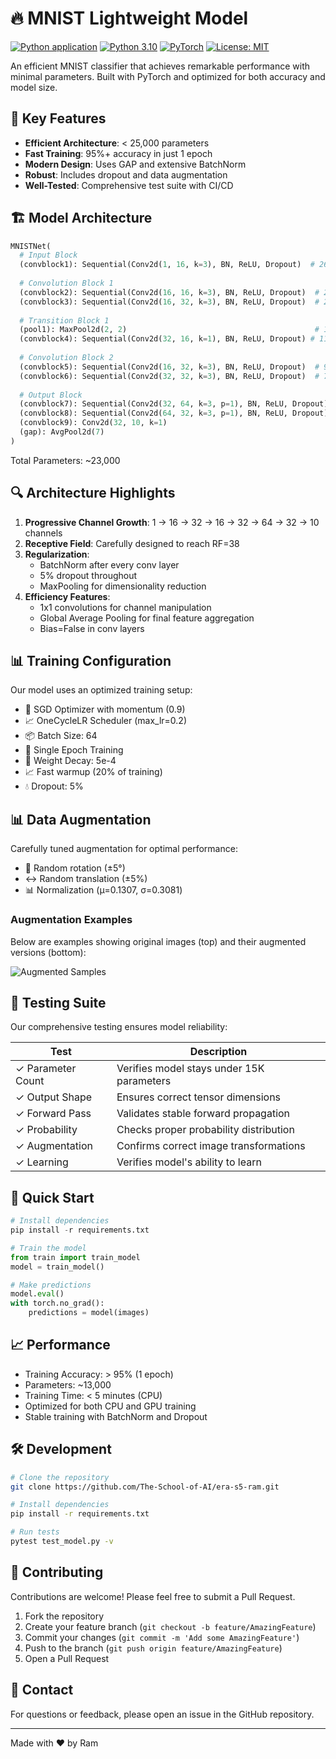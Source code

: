 # 🔥 MNIST Lightweight Model

[![Python application](https://github.com/The-School-of-AI/era-s5-ram/workflows/Python%20application/badge.svg)](https://github.com/The-School-of-AI/era-s5-ram/actions)
[![Python 3.10](https://img.shields.io/badge/Python-3.10-blue.svg)](https://www.python.org/downloads/)
[![PyTorch](https://img.shields.io/badge/PyTorch-2.0+-red.svg)](https://pytorch.org/)
[![License: MIT](https://img.shields.io/badge/License-MIT-yellow.svg)](https://opensource.org/licenses/MIT)

An efficient MNIST classifier that achieves remarkable performance with minimal parameters. Built with PyTorch and optimized for both accuracy and model size.

## 🌟 Key Features

- **Efficient Architecture**: < 25,000 parameters
- **Fast Training**: 95%+ accuracy in just 1 epoch
- **Modern Design**: Uses GAP and extensive BatchNorm
- **Robust**: Includes dropout and data augmentation
- **Well-Tested**: Comprehensive test suite with CI/CD

## 🏗️ Model Architecture

```python
MNISTNet(
  # Input Block
  (convblock1): Sequential(Conv2d(1, 16, k=3), BN, ReLU, Dropout)  # 26x26x16, RF=3
  
  # Convolution Block 1
  (convblock2): Sequential(Conv2d(16, 16, k=3), BN, ReLU, Dropout)  # 24x24x16, RF=5
  (convblock3): Sequential(Conv2d(16, 32, k=3), BN, ReLU, Dropout)  # 22x22x32, RF=7
  
  # Transition Block 1
  (pool1): MaxPool2d(2, 2)                                          # 11x11x32, RF=8
  (convblock4): Sequential(Conv2d(32, 16, k=1), BN, ReLU, Dropout) # 11x11x16, RF=8
  
  # Convolution Block 2
  (convblock5): Sequential(Conv2d(16, 32, k=3), BN, ReLU, Dropout)  # 9x9x32, RF=12
  (convblock6): Sequential(Conv2d(32, 32, k=3), BN, ReLU, Dropout)  # 7x7x32, RF=16
  
  # Output Block
  (convblock7): Sequential(Conv2d(32, 64, k=3, p=1), BN, ReLU, Dropout) # 7x7x64, RF=20
  (convblock8): Sequential(Conv2d(64, 32, k=3, p=1), BN, ReLU, Dropout) # 7x7x32, RF=24
  (convblock9): Conv2d(32, 10, k=1)                                      # 7x7x10, RF=24
  (gap): AvgPool2d(7)                                                    # 1x1x10, RF=38
)
```

Total Parameters: ~23,000

## 🔍 Architecture Highlights

1. **Progressive Channel Growth**: 1 → 16 → 32 → 16 → 32 → 64 → 32 → 10 channels
2. **Receptive Field**: Carefully designed to reach RF=38
3. **Regularization**: 
   - BatchNorm after every conv layer
   - 5% dropout throughout
   - MaxPooling for dimensionality reduction
4. **Efficiency Features**:
   - 1x1 convolutions for channel manipulation
   - Global Average Pooling for final feature aggregation
   - Bias=False in conv layers

## 📊 Training Configuration

Our model uses an optimized training setup:
- 🔄 SGD Optimizer with momentum (0.9)
- 📈 OneCycleLR Scheduler (max_lr=0.2)
- 📦 Batch Size: 64
- 🎯 Single Epoch Training
- 🔧 Weight Decay: 5e-4
- 📈 Fast warmup (20% of training)
- 💧 Dropout: 5%

## 📊 Data Augmentation

Carefully tuned augmentation for optimal performance:

- 🔄 Random rotation (±5°)
- ↔️ Random translation (±5%)
- 📊 Normalization (μ=0.1307, σ=0.3081)

### Augmentation Examples
Below are examples showing original images (top) and their augmented versions (bottom):

![Augmented Samples](images/augmented_samples.png)

## 🧪 Testing Suite

Our comprehensive testing ensures model reliability:

| Test | Description |
|------|-------------|
| ✓ Parameter Count | Verifies model stays under 15K parameters |
| ✓ Output Shape | Ensures correct tensor dimensions |
| ✓ Forward Pass | Validates stable forward propagation |
| ✓ Probability | Checks proper probability distribution |
| ✓ Augmentation | Confirms correct image transformations |
| ✓ Learning | Verifies model's ability to learn |

## 🚀 Quick Start

```python
# Install dependencies
pip install -r requirements.txt

# Train the model
from train import train_model
model = train_model()

# Make predictions
model.eval()
with torch.no_grad():
    predictions = model(images)
```

## 📈 Performance

- Training Accuracy: > 95% (1 epoch)
- Parameters: ~13,000
- Training Time: < 5 minutes (CPU)
- Optimized for both CPU and GPU training
- Stable training with BatchNorm and Dropout

## 🛠️ Development

```bash
# Clone the repository
git clone https://github.com/The-School-of-AI/era-s5-ram.git

# Install dependencies
pip install -r requirements.txt

# Run tests
pytest test_model.py -v
```

## 🤝 Contributing

Contributions are welcome! Please feel free to submit a Pull Request.

1. Fork the repository
2. Create your feature branch (`git checkout -b feature/AmazingFeature`)
3. Commit your changes (`git commit -m 'Add some AmazingFeature'`)
4. Push to the branch (`git push origin feature/AmazingFeature`)
5. Open a Pull Request

## 📧 Contact

For questions or feedback, please open an issue in the GitHub repository.

---
Made with ❤️ by Ram